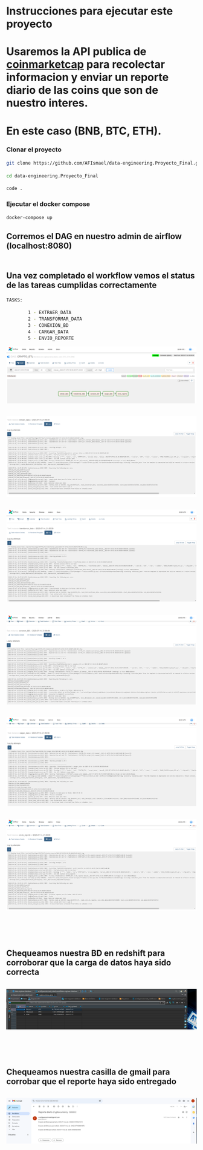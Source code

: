 
# Instrucciones para ejecutar este proyecto

# Usaremos la API publica de [coinmarketcap](https://www.coinmarketcap.com/) para recolectar informacion y enviar un reporte diario de las coins que son de nuestro interes.
# En este caso (BNB, BTC, ETH).

### Clonar el proyecto
```bash
git clone https://github.com/AFIsmael/data-engineering.Proyecto_Final.git

cd data-engineering.Proyecto_Final

code . 

```



### Ejecutar el docker compose

```bash
docker-compose up

```

## Corremos el DAG en nuestro admin de airflow (localhost:8080)<br><br>

## Una vez completado el workflow vemos el status de las tareas cumplidas correctamente<br>

```bash
TASKS:

        1 - EXTRAER_DATA
        2 - TRANSFORMAR_DATA
        3 - CONEXION_BD
        4 - CARGAR_DATA
        5 - ENVIO_REPORTE
```


![AIRFLOW_GRAPH](Airflow_Graph.png)<br><br>

![EXTRAER_DATA](task-extraer_data.png)<br><br>

![TRANSFORMAR_DATA](task-transformar_data.png)<br><br>

![CONEXION_BD](task-conexion_DB.png)<br><br>

![CARGAR_DATA](task-cargar_data.png)<br><br>

![ENVIO_REPORTE](task-envio_reporte.png)<br><br><br><br><br>


## Chequeamos nuestra BD en redshift para corroborar que la carga de datos haya sido correcta
```bash
```
![BD_redshift](db.png)<br><br><br><br><br>


## Chequeamos nuestra casilla de gmail para corrobar que el reporte haya sido entregado
```bash
```

![gamil](mail_reporte.png)